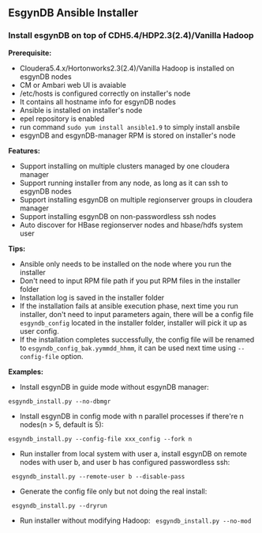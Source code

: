 ## EsgynDB Ansible Installer

### Install esgynDB on top of CDH5.4/HDP2.3(2.4)/Vanilla Hadoop

**Prerequisite:**

 - Cloudera5.4.x/Hortonworks2.3(2.4)/Vanilla Hadoop is installed on esgynDB nodes
  - CM or Ambari web UI is avaiable
 - /etc/hosts is configured correctly on installer's node
  - It contains all hostname info for esgynDB nodes
 - Ansible is installed on installer's node
  - epel repository is enabled
  - run command `` sudo yum install ansible1.9 `` to simply install ansbile
 - esgynDB and esgynDB-manager RPM is stored on installer's node

**Features:**

 - Support installing on multiple clusters managed by one cloudera manager
 - Support running installer from any node, as long as it can ssh to esgynDB nodes
 - Support installing esgynDB on multiple regionserver groups in cloudera manager
 - Support installing esgynDB on non-passwordless ssh nodes
 - Auto discover for HBase regionserver nodes and hbase/hdfs system user


**Tips:**

- Ansible only needs to be installed on the node where you run the installer
- Don't need to input RPM file path if you put RPM files in the installer folder 
- Installation log is saved in the installer folder
- If the installation fails at ansible execution phase, next time you run installer, don't need to input parameters again, there will be a config file ``esgyndb_config`` located in the installer folder, installer will pick it up as user config.
- If the installation completes successfully, the config file will be renamed to ``esgyndb_config_bak.yymmdd_hhmm``, it can be used next time using ``--config-file`` option.

**Examples:**

- Install esgynDB in guide mode without esgynDB manager:

``esgyndb_install.py --no-dbmgr``

- Install esgynDB in config mode with n parallel processes if there're n nodes(n > 5, default is 5):

``esgyndb_install.py --config-file xxx_config --fork n``

- Run installer from local system with user a, install esgynDB on remote nodes with user b, and user b has configured passwordless ssh:

`` esgyndb_install.py --remote-user b --disable-pass``

- Generate the config file only but not doing the real install:

`` esgyndb_install.py --dryrun``

- Run installer without modifying Hadoop:
`` esgyndb_install.py --no-mod``
